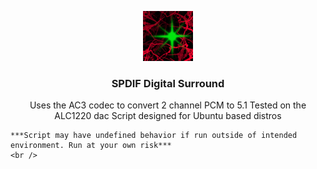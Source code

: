 <p align="center">
  <a href="https://github.com/LinuxGamingDude/SPDIF-Digital-Surround">
    <img src="images/logo.png" alt="Logo" width="80" height="80">
  </a>

  <h3 align="center">SPDIF Digital Surround</h3>

  <p align="center">
    Uses the AC3 codec to convert 2 channel PCM to 5.1
    Tested on the ALC1220 dac
    Script designed for Ubuntu based distros

    ***Script may have undefined behavior if run outside of intended environment. Run at your own risk***
    <br />
</p>
